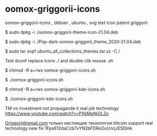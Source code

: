 # oomox-griggorii-icons
oomox-griggorii-icons , debian , ubuntu , svg text icon patent griggorii

$ sudo dpkg -i ./oomox-griggorii-theme-icon-21.04.deb

$ sudo dpkg -i ./Pop-dark-oomox-griggorii_theme_2020-21.04.deb

$ sudo tar xvpf ubuntu_all_collections_themes.tar.xz -C / 

Test dconf replace icons ./ and double clik mouse .sh

$ chmod -R a+rwx oomox-griggorii-icons.sh

$ ./oomox-griggorii-icons.sh

$ chmod -R a+rwx oomox-griggorii-kde-icons.sh

$ ./oomox-griggorii-kde-icons.sh

TM no investment not propagande it real job technology https://www.youtube.com/watch?v=PXkMqNjOLZo 

Griggorii@gmail.com только настоящие технологии bitcoin support real technology new fix 1Fps612daCcb7vYN2bFDRoDuUnrjJESDmk
